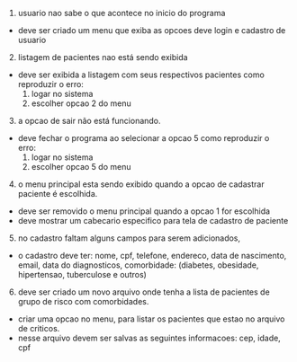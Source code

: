 1) usuario nao sabe o que acontece no inicio do programa
  - deve ser criado um menu que exiba as opcoes deve login e cadastro de usuario

2) listagem de pacientes nao está sendo exibida
  - deve ser exibida a listagem com seus respectivos pacientes
    como reproduzir o erro:
      1) logar no sistema
      2) escolher opcao 2 do menu

3) a opcao de sair não está funcionando.
  - deve fechar o programa ao selecionar a opcao 5
    como reproduzir o erro:
      1) logar no sistema
      2) escolher opcao 5 do menu

4) o menu principal esta sendo exibido quando a opcao de cadastrar paciente é 
  escolhida.
  - deve ser removido o menu principal quando a opcao 1 for escolhida
  - deve mostrar um cabecario especifico para tela de cadastro de paciente

5) no cadastro faltam alguns campos para serem adicionados,
  - o cadastro deve ter:
    nome, cpf, telefone, endereco, data de nascimento, 
    email, data do diagnosticos, 
      comorbidade: (diabetes, obesidade, hipertensao, tuberculose e outros)

6) deve ser criado um novo arquivo onde tenha a lista de pacientes de grupo de risco com comorbidades.
  - criar uma opcao no menu, para listar os pacientes que estao no arquivo de criticos.
  - nesse arquivo devem ser salvas as seguintes informacoes:
    cep, idade, cpf


